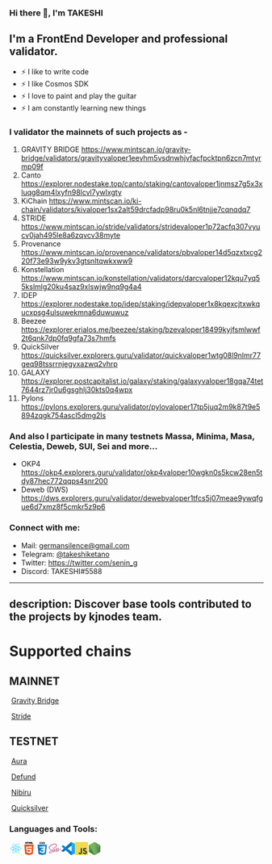 ### Hi there 👋, I'm TAKESHI

## I'm a FrontEnd Developer and professional validator.
- ⚡ I like to write code
- ⚡ I like Cosmos SDK 
- ⚡ I love to paint and play the guitar
- ⚡ I am constantly learning new things

### I validator the mainnets of such projects as -
1. GRAVITY BRIDGE https://www.mintscan.io/gravity-bridge/validators/gravityvaloper1eevhm5vsdnwhjvfacfpcktpn6zcn7mtyrmp09f
2. Canto https://explorer.nodestake.top/canto/staking/cantovaloper1jnmsz7g5x3xluqg8qm4lxyfn98lcvl7ywlxgty
3. KiChain https://www.mintscan.io/ki-chain/validators/kivaloper1sx2alt59drcfadp98ru0k5nl6tnjje7cqnqdq7
4. STRIDE https://www.mintscan.io/stride/validators/stridevaloper1p72acfq307vyucv0jah495le8a6zqvcv38myte
5. Provenance https://www.mintscan.io/provenance/validators/pbvaloper14d5qzxtxcg220f73e93w9ykv3gtsnltqwkxww9
6. Konstellation https://www.mintscan.io/konstellation/validators/darcvaloper12kqu7yq55kslmlg20ku4saz9xlswjw9nq9g4a4
7. IDEP https://explorer.nodestake.top/idep/staking/idepvaloper1x8kqexcjtxwkqucxpsg4ulsuwekmna6duwuwuz
8. Beezee https://explorer.erialos.me/beezee/staking/bzevaloper18499kyjfsmlwwf2t6qnk7dp0fq9gfa73s7hmfs
9. QuickSilver https://quicksilver.explorers.guru/validator/quickvaloper1wtg08l9nlmr77geq98tssrrnjegyxazwq2vhrp
10. GALAXY https://explorer.postcapitalist.io/galaxy/staking/galaxyvaloper18gqa74tet7644rz7jr0u6gsghlj30kts0q4wpx
11. Pylons https://pylons.explorers.guru/validator/pylovaloper17tp5juq2m9k87t9e5894zqgk754ascl5dmg2ls

### And also I participate in many testnets Massa, Minima, Masa, Celestia, Deweb, SUI, Sei and more...

- OKP4 https://okp4.explorers.guru/validator/okp4valoper10wgkn0s5kcw28en5tdy87hec772qqps4snr200
- Deweb (DWS) https://dws.explorers.guru/validator/dewebvaloper1tfcs5j07meae9ywqfgue6d7xmz8f5cmkr5z9p6 

### Connect with me:
- Mail: germansilence@gmail.com
- Telegram: [@takeshiketano](https://t.me/takeshiketano)
- Twitter: https://twitter.com/senin_g
- Discord: TAKESHI#5588 

---
description: Discover base tools contributed to the projects by kjnodes team.
---

#  Supported chains

## MAINNET

<img src="https://raw.githubusercontent.com/kj89/testnet_manuals/main/pingpub/logos/gravitybridge.png" alt="" data-size="line"> [Gravity Bridge](mainnet/gravitybridge/)

<img src="https://raw.githubusercontent.com/kj89/testnet_manuals/main/pingpub/logos/stride.png" alt="" data-size="line"> [Stride](mainnet/stride/)


## TESTNET

<img src="https://raw.githubusercontent.com/kj89/testnet_manuals/main/pingpub/logos/aura.png" alt="" data-size="line"> [Aura](testnet/aura/)

<img src="https://raw.githubusercontent.com/kj89/testnet_manuals/main/pingpub/logos/defund.png" alt="" data-size="line"> [Defund](testnet/defund/)

<img src="https://raw.githubusercontent.com/kj89/testnet_manuals/main/pingpub/logos/nibiru.png" alt="" data-size="line"> [Nibiru](testnet/nibiru/)

<img src="https://raw.githubusercontent.com/kj89/testnet_manuals/main/pingpub/logos/quicksilver.png" alt="" data-size="line"> [Quicksilver](testnet/quicksilver/)



### Languages and Tools:

<img align="left" alt="React" width="26px" src="https://raw.githubusercontent.com/github/explore/80688e429a7d4ef2fca1e82350fe8e3517d3494d/topics/react/react.png" />
<img align="left" alt="HTML5" width="26px" src="https://raw.githubusercontent.com/github/explore/80688e429a7d4ef2fca1e82350fe8e3517d3494d/topics/html/html.png" />
<img align="left" alt="CSS3" width="26px" src="https://raw.githubusercontent.com/github/explore/80688e429a7d4ef2fca1e82350fe8e3517d3494d/topics/css/css.png" />
<img align="left" alt="Sass" width="26px" src="https://raw.githubusercontent.com/github/explore/80688e429a7d4ef2fca1e82350fe8e3517d3494d/topics/sass/sass.png" />
<img align="left" alt="Visual Studio Code" width="26px" src="https://raw.githubusercontent.com/github/explore/80688e429a7d4ef2fca1e82350fe8e3517d3494d/topics/visual-studio-code/visual-studio-code.png" />
<img align="left" alt="JavaScript" width="26px" src="https://raw.githubusercontent.com/github/explore/80688e429a7d4ef2fca1e82350fe8e3517d3494d/topics/javascript/javascript.png" />
<img align="left" alt="Node.js" width="26px" src="https://raw.githubusercontent.com/github/explore/80688e429a7d4ef2fca1e82350fe8e3517d3494d/topics/nodejs/nodejs.png" />

